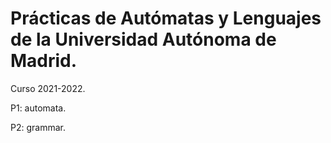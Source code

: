 <h1>Prácticas de Autómatas y Lenguajes de la Universidad Autónoma de Madrid.</h1>

Curso 2021-2022.

P1: automata.

P2: grammar.
